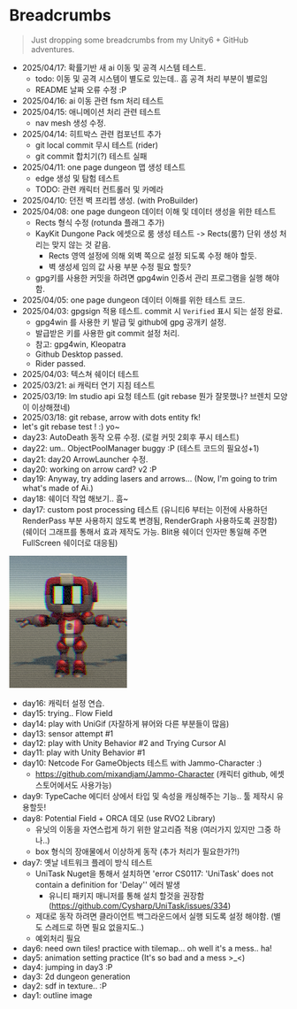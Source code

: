 # Breadcrumbs
> Just dropping some breadcrumbs from my Unity6 + GitHub adventures.
- 2025/04/17: 확률기반 새 ai 이동 및 공격 시스템 테스트.
  - todo: 이동 및 공격 시스템이 별도로 있는데.. 흠 공격 처리 부분이 별로임
  - README 날짜 오류 수정 :P
- 2025/04/16: ai 이동 관련 fsm 처리 테스트
- 2025/04/15: 애니메이션 처리 관련 테스트
  - nav mesh 생성 수정.
- 2025/04/14: 히트박스 관련 컴포넌트 추가
  - git local commit 무시 테스트 (rider)
  - git commit 합치기(?) 테스트 실패
- 2025/04/11: one page dungeon 맵 생성 테스트
  - edge 생성 및 탐험 테스트
  - TODO: 관련 캐릭터 컨트롤러 및 카메라
- 2025/04/10: 던전 벽 프리펩 생성. (with ProBuilder)
- 2025/04/08: one page dungeon 데이터 이해 및 데이터 생성을 위한 테스트
  - Rects 형식 수정 (rotunda 플래그 추가)
  - KayKit Dungone Pack 에셋으로 룸 생성 테스트 -> Rects(룸?) 단위 생성 처리는 맞지 않는 것 같음.
    - Rects 영역 설정에 의해 외벽 쪽으로 설정 되도록 수정 해야 할듯.
    - 벽 생성세 임의 값 사용 부분 수정 필요 할듯?
  - gpg키를 사용한 커밋을 하려면 gpg4win 인증서 관리 프로그램을 실행 해야함.
- 2025/04/05: one page dungeon 데이터 이해를 위한 테스트 코드.
- 2025/04/03: gpgsign 적용 테스트. commit 시 `Verified` 표시 되는 설정 완료.
  - gpg4win 를 사용한 키 발급 및 github에 gpg 공개키 설정.
  - 발급받은 키를 사용한 git commit 설정 처리.
  - 참고: gpg4win, Kleopatra
  - Github Desktop passed.
  - Rider passed.
- 2025/04/03: 텍스쳐 쉐이더 테스트
- 2025/03/21: ai 캐릭터 연기 지침 테스트
- 2025/03/19: lm studio api 요청 테스트 (git rebase 뭔가 잘못했나? 브렌치 모양이 이상해졌네)
- 2025/03/18: git rebase, arrow with dots entity fk!
- let's git rebase test ! :) yo~
- day23: AutoDeath 동작 오류 수정. (로컬 커밋 2회후 푸시 테스트)
- day22: um.. ObjectPoolManager buggy :P
  (테스트 코드의 필요성+1)
- day21: day20 ArrowLauncher 수정.
- day20: working on arrow card? v2 :P
- day19: Anyway, try adding lasers and arrows... 
  (Now, I'm going to trim what's made of Ai.)
- day18: 쉐이더 작업 해보기.. 흠~
- day17: custom post processing 테스트
  (유니티6 부터는 이전에 사용하던 RenderPass 부분 사용하지 않도록 변경됨, RenderGraph 사용하도록 권장함)
  (쉐이더 그래프를 통해서 효과 제작도 가능. Blit용 쉐이더 인자만 통일해 주면 FullScreen 쉐이더로 대응됨)

![retroCrt](./Images/RetroCRT.png)
- day16: 캐릭터 설정 연습.
- day15: trying.. Flow Field
- day14: play with UniGif (자잘하게 뷰어와 다른 부분들이 많음)
- day13: sensor attempt #1
- day12: play with Unity Behavior #2 and Trying Cursor AI
- day11: play with Unity Behavior #1
- day10: Netcode For GameObjects 테스트 with Jammo-Character :)
   - https://github.com/mixandjam/Jammo-Character (캐릭터 github, 에셋 스토어에서도 사용가능)
- day9: TypeCache 에디터 상에서 타입 및 속성을 캐싱해주는 기능.. 툴 제작시 유용할듯!
- day8: Potential Field + ORCA 데모 (use RVO2 Library)
   - 유닛의 이동을 자연스럽게 하기 위한 알고리즘 적용 (여러가지 있지만 그중 하나..)
   - box 형식의 장애물에서 이상하게 동작 (추가 처리가 필요한가?!)
- day7: 옛날 네트워크 플레이 방식 테스트
   - UniTask Nuget을 통해서 설치하면 'error CS0117: 'UniTask' does not contain a definition for 'Delay'' 에러 발생
      - 유니티 패키지 매니저를 통해 설치 할것을 권장함 (https://github.com/Cysharp/UniTask/issues/334)
   - 제대로 동작 하려면 클라이언트 백그라운드에서 실행 되도록 설정 해야함. (별도 스레드로 하면 필요 없을지도..)
   - 예외처리 필요
- day6: need own tiles! practice with tilemap... oh well it's a mess.. ha!
- day5: animation setting practice (It's so bad and a mess >_<)
- day4: jumping in day3 :P
- day3: 2d dungeon generation
- day2: sdf in texture.. :P
- day1: outline image
